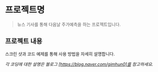 # 프로젝트명
> 뉴스 기사를 통해 다음날 주가예측을 하는 프로젝트입니다.


## 프로젝트 내용

스크린 샷과 코드 예제를 통해 사용 방법을 자세히 설명합니다.

_각 코딩에 대한 설명은 블로그 [https://blog.naver.com/gimhun0]를 참고하세요._
